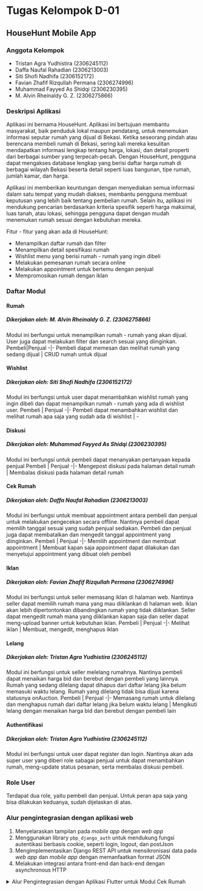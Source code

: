 # Tugas Kelompok D-01

## HouseHunt Mobile App

### Anggota Kelompok

- Tristan Agra Yudhistira (2306245112)
- Daffa Naufal Rahadian (2306213003)
- Siti Shofi Nadhifa (2306152172)
- Favian Zhafif Rizqullah Permana (2306274996)
- Muhammad Fayyed As Shidqi (2306230395)
- M. Alvin Rheinaldy G. Z. (2306275866)

### Deskripsi Aplikasi

Aplikasi ini bernama HouseHunt. Aplikasi ini bertujuan membantu masyarakat, baik penduduk lokal maupun pendatang, untuk menemukan informasi seputar rumah yang dijual di Bekasi. Ketika seseorang pindah atau berencana membeli rumah di Bekasi, sering kali mereka kesulitan mendapatkan informasi lengkap tentang harga, lokasi, dan detail properti dari berbagai sumber yang terpecah-pecah. Dengan HouseHunt, pengguna dapat mengakses database lengkap yang berisi daftar harga rumah di berbagai wilayah Bekasi beserta detail seperti luas bangunan, tipe rumah, jumlah kamar, dan harga.

Aplikasi ini memberikan keuntungan dengan menyediakan semua informasi dalam satu tempat yang mudah diakses, membantu pengguna membuat keputusan yang lebih baik tentang pembelian rumah. Selain itu, aplikasi ini mendukung pencarian berdasarkan kriteria spesifik seperti harga maksimal, luas tanah, atau lokasi, sehingga pengguna dapat dengan mudah menemukan rumah sesuai dengan kebutuhan mereka.

Fitur - fitur yang akan ada di HouseHunt:

- Menampilkan daftar rumah dan filter
- Menampilkan detail spesifikasi rumah
- Wishlist menu yang berisi rumah - rumah yang ingin dibeli
- Melakukan pemesanan rumah secara online
- Melakukan appointment untuk bertemu dengan penjual
- Mempromosikan rumah dengan iklan

### Daftar Modul

#### Rumah

##### Dikerjakan oleh: M. Alvin Rheinaldy G. Z. (2306275866)

Modul ini berfungsi untuk menampilkan rumah - rumah yang akan dijual. User juga dapat melakukan filter dan search sesuai yang diinginkan.
Pembeli|Penjual
-|-
Pembeli dapat memesan dan melihat rumah yang sedang dijual | CRUD rumah untuk dijual

#### Wishlist

##### Dikerjakan oleh: Siti Shofi Nadhifa (2306152172)

Modul ini berfungsi untuk user dapat menambahkan wishlist rumah yang ingin dibeli dan dapat menampilkan rumah - rumah yang ada di wishlist user.
Pembeli | Penjual
-|-
Pembeli dapat menambahkan wishlist dan melihat rumah apa saja yang sudah ada di wishlist | -

#### Diskusi

##### Dikerjakan oleh: Muhammad Fayyed As Shidqi (2306230395)

Modul ini berfungsi untuk pembeli dapat menanyakan pertanyaan kepada penjual
Pembeli | Penjual
-|-
Mengepost diskusi pada halaman detail rumah | Membalas diskusi pada halaman detail rumah

#### Cek Rumah

##### Dikerjakan oleh: Daffa Naufal Rahadian (2306213003)

Modul ini berfungsi untuk membuat appointment antara pembeli dan penjual untuk melakukan pengecekan secara offline. Nantinya pembeli dapat memilih tanggal sesuai yang sudah penjual sediakan. Pembeli dan penjual juga dapat membatalkan dan mengedit tanggal appointment yang diinginkan.
Pembeli | Penjual
-|-
Memilih appointment dan membuat appointment | Membuat kapan saja appointment dapat dilakukan dan menyetujui appointment yang dibuat oleh pembeli

#### Iklan

##### Dikerjakan oleh: Favian Zhafif Rizqullah Permana (2306274996)

Modul ini berfungsi untuk seller memasang iklan di halaman web. Nantinya seller dapat memilih rumah mana yang mau diiklankan di halaman web. Iklan akan lebih dipertontonkan dibandingkan rumah yang tidak diiklankan. Seller dapat mengedit rumah mana yang diiklankan kapan saja dan seller dapat meng-upload banner untuk kebutuhan iklan.
Pembeli | Penjual
-|-
Melihat iklan | Membuat, mengedit, menghapus iklan

#### Lelang

##### Dikerjakan oleh: Tristan Agra Yudhistira (2306245112)

Modul ini berfungsi untuk seller melelang rumahnya. Nantinya pembeli dapat menaikan harga bid dan berebut dengan pembeli yang lainnya. Rumah yang sedang dilelang dapat dihapus dari daftar lelang jika belum memasuki waktu lelang. Rumah yang dilelang tidak bisa dijual karena statusnya onAuction.
Pembeli | Penjual
-|-
Memasang rumah untuk dilelang dan menghapus rumah dari daftar lelang jika belum waktu lelang | Mengikuti lelang dengan menaikan harga bid dan berebut dengan pembeli lain

#### Authentifikasi

##### Dikerjakan oleh: Tristan Agra Yudhistira (2306245112)

Modul ini berfungsi untuk user dapat register dan login. Nantinya akan ada super user yang diberi role sabagai penjual untuk dapat menambahkan rumah, meng-update status pesanan, serta membalas diskusi pembeli.

### Role User

Terdapat dua role, yaitu pembeli dan penjual. Untuk peran apa saja yang bisa dilakukan keduanya, sudah dijelaskan di atas.

### Alur pengintegrasian dengan aplikasi web
1. Menyelaraskan tampilan pada *mobile app* dengan *web app*
2. Menggunakan library `pbp_django_auth` untuk mendukung fungsi autentikasi berbasis cookie, seperti login, logout, dan postJson
3. Mengimplementasikan Django REST API untuk mensikronisasi data pada *web app* dan *mobile app* dengan memanfaatkan format JSON
4. Melakukan integrasi antara front-end dan back-end dengan asynchronous HTTP

<details>
<summary>
    Alur Pengintegrasian dengan Aplikasi Flutter untuk Modul Cek Rumah
</summary>

#### **1. Menyelaraskan Tampilan**
Tampilan *mobile app* diselaraskan dengan *web app* agar konsisten. Elemen UI seperti warna, font, dan tata letak dibuat seragam untuk pengalaman pengguna yang sama. Misalnya seperti, bagaimana penyajian `Appointment` dan `Availability` untuk `seller`.

#### **2. Menggunakan Library `pbp_django_auth`**
Library `pbp_django_auth` mempermudah autentikasi berbasis cookie. Cookie menyimpan sesi pengguna untuk login, logout, dan pengiriman data JSON (*postJson*), memastikan setiap request terautentikasi.

##### **Contoh:**
```dart
final request = context.watch<CookieRequest>();
final response = await request.get('http://localhost:8000/cekrumah/json');  // contoh jika dari localhost
```

#### **3. Menggunakan Django REST API**
Django REST API bertindak sebagai perantara untuk sinkronisasi data antara web app dan mobile app dalam format JSON.
GET Request: Mengambil data dari server.
POST Request: Mengirim data pengguna ke server.

#### **4. Proses Request dari Flutter**
Fetch Data (GET Request):
Flutter mengirim HTTP GET dengan cookie autentikasi.
Server memvalidasi cookie, mengambil data, dan merespons JSON.
Flutter menampilkan data di UI. Untuk modul cekrumah ini data-data yang di-fetch adalah data dari model `Appointment` dan `Availability`.
Kemudian, request yang sering dilakukan adalah untuk melihat data `Availability` yang tersedia dan sebagainya.

Ilustrasi Fetch Data:
Flutter App  ->  GET Request  ->  Django Server
Flutter App  <-  JSON Response <-  Django Server

Post Data (POST Request):
Flutter mengirim HTTP POST dengan data pengguna.
Server memvalidasi data, menyimpan ke database, dan merespons status.
Flutter menampilkan respon ke pengguna. Untuk modul cekrumah, POST request dilakukan untuk misalkan, membuat `Appointment` baru yang terikat pada `Seller` dan `Buyer`
atau ketika ingin meng-update `Availability` jadwal yang dibuat oleh `Seller`.

Ilustrasi Post Data:
Flutter App  ->  POST Request (berupa json) ->  Django Server
Flutter App  <-  Response (berupa json)  <-  Django Server

#### **5. Pentingnya CookieRequest**
CookieRequest mengelola sesi pengguna secara otomatis:
Menyisipkan cookie ke setiap permintaan.
Memastikan pengguna tetap terautentikasi tanpa login ulang.
Digunakan di semua komponen aplikasi untuk menjaga konsistensi.

#### **6. Feedback ke Pengguna**
Berhasil: Data baru ditampilkan di UI.
Gagal: Pesan error ditampilkan, seperti masalah jaringan atau autentikasi.
Contoh:
```dart
ScaffoldMessenger.of(context).showSnackBar(
    SnackBar(content: Text('Gagal menghubungi server.')),
);
```
</details>
